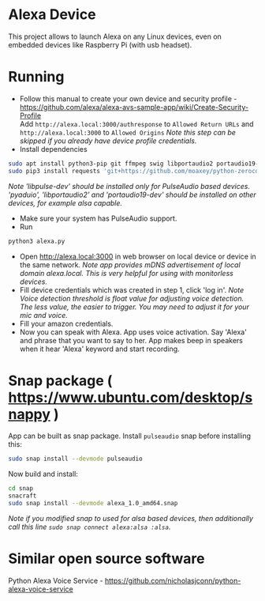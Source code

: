 # Alexa Device
This project allows to launch Alexa on any Linux devices, even on embedded devices like Raspberry Pi (with usb headset).

# Running
* Follow this manual to create your own device and security profile - https://github.com/alexa/alexa-avs-sample-app/wiki/Create-Security-Profile  
Add `http://alexa.local:3000/authresponse` to `Allowed Return URLs` and `http://alexa.local:3000` to `Allowed Origins`
_Note this step can be skipped if you already have device profile credentials._
* Install dependencies
```bash
sudo apt install python3-pip git ffmpeg swig libportaudio2 portaudio19-dev libpulse-dev gcc libbluetooth-dev
sudo pip3 install requests 'git+https://github.com/moaxey/python-zeroconf' pocketsphinx pyaudio pybluez
```
_Note 'libpulse-dev' should be installed only for PulseAudio based devices. 'pyaduio', 'libportaudio2' and 'portaudio19-dev' should be installed on other devices, for example alsa capable._
* Make sure your system has PulseAudio support.
* Run
```bash
python3 alexa.py
```
* Open http://alexa.local:3000 in web browser on local device or device in the same network.
_Note app provides mDNS advertisement of local domain alexa.local. This is very helpful for using with monitorless devices._
* Fill device credentials which was created in step 1, click 'log in'.
_Note Voice detection threshold is float value for adjusting voice detection. The less value, the easier to trigger. You may need to adjust it for your mic and voice._
* Fill your amazon credentials.
* Now you can speak with Alexa. App uses voice activation. Say 'Alexa' and phrase that you want to say to her. App makes beep in speakers when it hear 'Alexa' keyword and start recording.

# Snap package ( https://www.ubuntu.com/desktop/snappy )
App can be built as snap package.
Install `pulseaudio` snap before installing this:
```bash
sudo snap install --devmode pulseaudio
```
Now build and install:
```bash
cd snap
snacraft
sudo snap install --devmode alexa_1.0_amd64.snap
```
_Note if you modified snap to used for alsa based devices, then additionally call this line `sudo snap connect alexa:alsa :alsa`._

# Similar open source software
Python Alexa Voice Service - https://github.com/nicholasjconn/python-alexa-voice-service  


